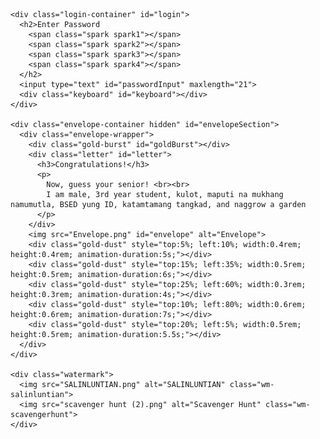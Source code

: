 <!DOCTYPE html>
<html lang="en">
<head>
<meta charset="UTF-8">
<meta name="viewport" content="width=device-width, initial-scale=1.0">
<title>SALINLUNTIAN: SCAVENGER HUNT</title>
<style>

@import url('https://fonts.googleapis.com/css2?family=Baloo+2:wght@700&display=swap');

body, html {
    margin: 0;
    padding: 0;
    height: 100%;
    overflow: hidden;
    font-family: 'Georgia', serif;
    background: #0b2e0f;
    color: white;
  }

  canvas {
    position: fixed;
    top: 0;
    left: 0;
    z-index: 0;
    width: 100vw;
    height: 100vh;
    background: #123 url("GreenBG.png") no-repeat center center/cover;
    filter: brightness(0.8);
  }

  .watermark {
    position: fixed;
    bottom: 1vh;
    right: 1vw;
    display: flex;
    align-items: center;
    gap: 0.1rem;
    z-index: 3;
    pointer-events: none;
  }

  .watermark img {
    opacity: 0.4;
    display: block;
    height: auto;
  }

  .wm-salinluntian { max-height: 4rem; }
  .wm-scavengerhunt { max-height: 1rem; }

  /* Horizontal scroll container */
  .scroll-container {
    width: 100vw;
    height: 100vh;
    overflow-x: auto;
    overflow-y: hidden;
    -webkit-overflow-scrolling: touch;
    scroll-snap-type: x mandatory;
    display: flex;
    justify-content: center;
    align-items: center;
  }

  .scroll-content {
    display: flex;
    flex-direction: row;
    min-width: 100vw;
    height: 100%;
    justify-content: center;
    align-items: center;
    position: relative;
  }

  /* Login container */
  .login-container {
    position: relative;
    z-index: 2;
    text-align: center;
    background: none;
    padding: 0;
    border: none;
    box-shadow: none;
    max-width: 90vw;
    width: 350px;
    scroll-snap-align: center;
  }

  @import url('https://fonts.googleapis.com/css2?family=Baloo+2:wght@700&display=swap');

.login-container h2 {
  font-family: 'Baloo 2', sans-serif !important;
  font-size: 2.8rem;
  text-transform: uppercase;
  letter-spacing: 0.06em;
  color: white;
line-height: 1.1; /* reduces extra vertical space */
    margin-bottom: 1rem; /* keeps it close to input */
  text-shadow: 
    0 2px 2px rgba(0,0,0,0.6),
    0 0 8px #00ffcc,
    0 0 16px #00cc88,
    0 0 28px #009966;
  position: relative;
  display: inline-block;
  animation: shinePulse 3s infinite;
}

@keyframes shinePulse {
    0% { text-shadow:0 2px 2px rgba(0,0,0,0.6),0 0 10px #00ffcc,0 0 20px #00cc88,0 0 35px #009966; color: #fff; }
    50% { text-shadow:0 2px 2px rgba(0,0,0,0.6),0 0 5px #00cc88,0 0 10px #009966,0 0 18px #007744; color: #f2f2f2; }
    100% { text-shadow:0 2px 2px rgba(0,0,0,0.6),0 0 10px #00ffcc,0 0 20px #00cc88,0 0 35px #009966; color: #fff; }
  }

  .login-container input {
    display: block;
    margin: 0 auto 2vh auto;
    padding: 0.8rem;
    font-size: 1.1rem;
    border-radius: 0.8rem;
    border: 1px solid #ccc;
    text-align: center;
    width: 90%;
    max-width: 220px;
    box-sizing: border-box;
    font-family: 'Courier New', monospace;
    font-style: italic;
  }

  /* Keyboard styling same as original (buttons, hover, active) */
  .keyboard {
    margin-top: 1vh;
    display: flex;
    flex-direction: column;
    align-items: center;
    gap: 0.6vh;
    width: 100%;
    background: none;
    box-shadow: none;
    border: none;
  }

  .keyboard div { display: flex; justify-content: center; gap: 0.5vw; width: 100%; }

  .keyboard button {
    padding: 0.8rem 1rem;
    border: none;
    border-radius: 0.8rem;
    font-size: 1rem;
    cursor: pointer;
    color: #fff;
    font-weight: bold;
    font-family: 'Georgia', serif;
    background: url("https://www.transparenttextures.com/patterns/wood-pattern.png"), 
                linear-gradient(145deg, #5c3d1e, #3e2a15);
    background-blend-mode: overlay;
    background-size: cover;
    box-shadow: 0 0.3rem 0.4rem rgba(0,0,0,0.6),
                inset -0.2rem -0.2rem 0.4rem rgba(0,0,0,0.4),
                inset 0.2rem 0.2rem 0.4rem rgba(255,255,255,0.1);
    transition: all 0.2s ease;
  }

  .keyboard button:hover {
    background: url("https://www.transparenttextures.com/patterns/wood-pattern.png"), 
                linear-gradient(145deg, #4b6d35, #2f4d25);
    background-size: cover;
    color: #dfffdf;
    box-shadow: 0 0 1rem #4caf50, inset 0 0 0.5rem rgba(0,0,0,0.7);
    transform: translateY(-0.2rem) scale(1.05);
  }

  .keyboard button:active { transform: translateY(0.2rem) scale(0.95); box-shadow: inset 0 0 0.8rem rgba(0,0,0,0.8); }

  .hidden { display: none; }

  /* Envelope container */
  .envelope-container {
    position: relative;
    text-align: center;
    z-index: 2;
    max-width: 90vw;
    width: 400px;
    scroll-snap-align: center;
  }

  .envelope-wrapper {
    position: relative;
    display: inline-block;
    animation: shake 3s infinite;
    width: 100%;
  }

  .envelope-wrapper::before {
    content: "";
    position: absolute;
    top: -5%; left: -5%; right: -5%; bottom: -5%;
    background: radial-gradient(circle, rgba(255,223,128,0.8) 0%, transparent 70%);
    animation: shimmer 2s infinite alternate;
    filter: blur(2vw);
    z-index: -1;
    border-radius: 50%;
  }

  .envelope-wrapper img {
    width: 100%;
    max-width: 300px;
    height: auto;
    cursor: pointer;
    animation: envelopeGlow 3s infinite alternate;
  }

  /* Letter styling */
  .letter {
    display: none;
    position: absolute;
    top: -16vh;
    left: 50%;
    transform: translateX(-50%) translateY(0);
    width: 90%;
    max-width: 360px;
    min-width: 200px;
    padding: 4% 5%;
    background: url("paperletter.png") no-repeat center center;
    background-size: 110% 110%;
    font-family: 'Georgia', serif;
    color: #2e2a23;
    font-size: 1rem;
    line-height: 1.5;
    opacity: 0;
    transition: all 1s ease;
    z-index: 5;
    box-sizing: border-box;
  }

  .letter h3 { margin-bottom: 1vh; font-size: 1.5rem; text-align: center; color: #2b1f0e; }
  .letter p { margin: 0.5vh 0; font-size: 1rem; text-align: justify; }

  .letter::before {
    content: "";
    position: absolute;
    top: 5%; left: 5%;
    width: 90%; height: 90%;
    background: url("https://www.transparenttextures.com/patterns/paper-fibers.png");
    opacity: 0.2;
    pointer-events: none;
    background-size: cover;
  }

  .letter.show {
    display: block;
    opacity: 1;
    transform: translateX(-50%) translateY(-5vh);
  }

  @media (max-width: 480px) { .login-container h2 { font-size: 1.2rem; } }
</style>
</head>
<body>
<canvas id="sparks"></canvas>

<div class="scroll-container">
  <div class="scroll-content">

    <div class="login-container" id="login">
      <h2>Enter Password
        <span class="spark spark1"></span>
        <span class="spark spark2"></span>
        <span class="spark spark3"></span>
        <span class="spark spark4"></span>
      </h2>
      <input type="text" id="passwordInput" maxlength="21">
      <div class="keyboard" id="keyboard"></div>
    </div>

    <div class="envelope-container hidden" id="envelopeSection">
      <div class="envelope-wrapper">
        <div class="gold-burst" id="goldBurst"></div>
        <div class="letter" id="letter">
          <h3>Congratulations!</h3>
          <p>
            Now, guess your senior! <br><br>
            I am male, 3rd year student, kulot, maputi na mukhang namumutla, BSED yung ID, katamtamang tangkad, and naggrow a garden
          </p>
        </div>
        <img src="Envelope.png" id="envelope" alt="Envelope">
        <div class="gold-dust" style="top:5%; left:10%; width:0.4rem; height:0.4rem; animation-duration:5s;"></div>
        <div class="gold-dust" style="top:15%; left:35%; width:0.5rem; height:0.5rem; animation-duration:6s;"></div>
        <div class="gold-dust" style="top:25%; left:60%; width:0.3rem; height:0.3rem; animation-duration:4s;"></div>
        <div class="gold-dust" style="top:10%; left:80%; width:0.6rem; height:0.6rem; animation-duration:7s;"></div>
        <div class="gold-dust" style="top:20%; left:5%; width:0.5rem; height:0.5rem; animation-duration:5.5s;"></div>
      </div>
    </div>

    <div class="watermark">
      <img src="SALINLUNTIAN.png" alt="SALINLUNTIAN" class="wm-salinluntian">
      <img src="scavenger hunt (2).png" alt="Scavenger Hunt" class="wm-scavengerhunt">
    </div>

  </div>
</div>

<script>
const correctPassword = "Hydrilla verticillata";
const keyboard = document.getElementById("keyboard");
const passwordInput = document.getElementById("passwordInput");
let isUppercase = true;

const keyLayout = ["QWERTYUIOP","ASDFGHJKL","ZXCVBNM"];

function renderKeyboard() {
  keyboard.innerHTML = "";
  keyLayout.forEach(row => {
    const rowDiv = document.createElement("div");
    rowDiv.style.display = "flex";
    rowDiv.style.justifyContent = "center";
    row.split("").forEach(letter => {
      const btn = document.createElement("button");
      btn.textContent = isUppercase ? letter.toUpperCase() : letter.toLowerCase();
      btn.onclick = () => passwordInput.value += isUppercase ? letter.toUpperCase() : letter.toLowerCase();
      rowDiv.appendChild(btn);
    });
    keyboard.appendChild(rowDiv);
  });

  const controlRow = document.createElement("div");
  controlRow.style.display = "flex";
  controlRow.style.justifyContent = "center";
  controlRow.style.gap = "0.5vw";

  const shift = document.createElement("button");
  shift.textContent = "⇧";
  shift.onclick = () => { isUppercase = !isUppercase; renderKeyboard(); };
  controlRow.appendChild(shift);

  const del = document.createElement("button");
  del.textContent = "⌫";
  del.onclick = () => passwordInput.value = passwordInput.value.slice(0, -1);
  controlRow.appendChild(del);

  const space = document.createElement("button");
  space.textContent = "Space";
  space.onclick = () => passwordInput.value += " ";
  space.style.flex = "2";
  controlRow.appendChild(space);

  const enter = document.createElement("button");
  enter.textContent = "Enter";
  enter.onclick = checkPassword;
  controlRow.appendChild(enter);

  keyboard.appendChild(controlRow);
}

renderKeyboard();
passwordInput.addEventListener("keyup", (e) => { if (e.key === "Enter") checkPassword(); });

function checkPassword() {
  if (passwordInput.value.trim().toUpperCase() === correctPassword.toUpperCase()) {
    flashSparks("green"); speedBoost();
    document.getElementById("login").classList.add("hidden");
    document.getElementById("envelopeSection").classList.remove("hidden");
  } else {
    flashSparks("red"); speedBoost();
    passwordInput.classList.add("error");
    setTimeout(() => passwordInput.classList.remove("error"), 400);
    passwordInput.value = "";
  }
}

const envelope = document.getElementById("envelope");
const goldBurst = document.getElementById("goldBurst");
const letter = document.getElementById("letter");
let isOpened = false;

envelope.addEventListener("click", () => {
  if (isOpened) return;
  envelope.src = "openenve.png";
  goldBurst.classList.remove("active"); 
  void goldBurst.offsetWidth; 
  goldBurst.classList.add("active");
  letter.classList.add("show");
  flashSparks("green"); speedBoost();
  isOpened = true;
});

const canvas = document.getElementById("sparks");
const ctx = canvas.getContext("2d");
canvas.width = window.innerWidth;
canvas.height = window.innerHeight;
let sparks = [];
const numSparks = 100;
for (let i = 0; i < numSparks; i++) {
  sparks.push({ x: Math.random() * canvas.width, y: Math.random() * canvas.height, radius: Math.random() * 2 + 1, dx: (Math.random() - 0.5) * 0.6, dy: (Math.random() - 0.5) * 0.6, color: "yellow"});
}
function drawSparks() {
  ctx.clearRect(0, 0, canvas.width, canvas.height);
  sparks.forEach(s => {
    ctx.beginPath(); ctx.arc(s.x, s.y, s.radius, 0, Math.PI * 2); ctx.fillStyle = s.color; ctx.shadowColor = s.color; ctx.shadowBlur = 15; ctx.fill();
    s.x += s.dx; s.y += s.dy;
    if (s.x < 0 || s.x > canvas.width) s.dx *= -1;
    if (s.y < 0 || s.y > canvas.height) s.dy *= -1;
  });
  requestAnimationFrame(drawSparks);
}
drawSparks();
function flashSparks(color) { sparks.forEach(s => s.color = color); setTimeout(() => { sparks.forEach(s => s.color = "yellow"); }, 600); }
function speedBoost() { sparks.forEach(s => { s.dx *= 3; s.dy *= 3; }); setTimeout(() => { sparks.forEach(s => { s.dx /= 3; s.dy /= 3; }); }, 800); }
window.onresize = () => { canvas.width = window.innerWidth; canvas.height = window.innerHeight; };
</script>
</body>
</html>
